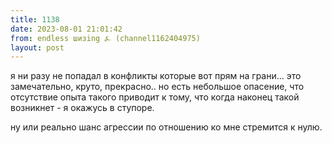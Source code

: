 ```yaml
---
title: 1138
date: 2023-08-01 21:01:42
from: endless шизing ⍼ (channel1162404975)
layout: post
---
```


я ни разу не попадал в конфликты которые вот прям на грани... это замечательно, круто, прекрасно.. но есть небольшое опасение, что отсутствие опыта такого приводит к тому, что когда наконец такой возникнет - я окажусь в ступоре.

ну или реально шанс агрессии по отношению ко мне стремится к нулю.
